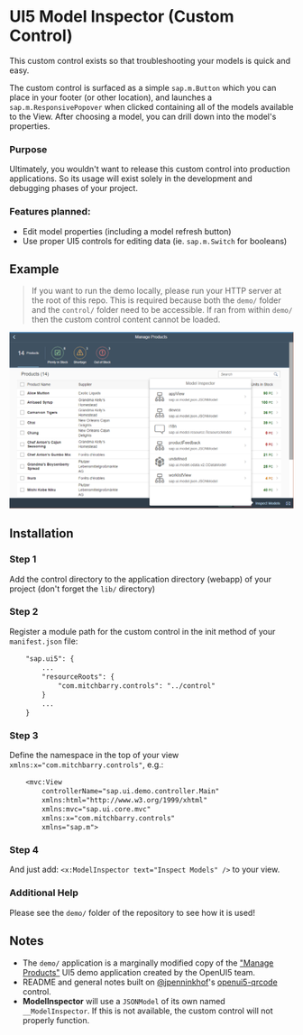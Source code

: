 # UI5 Model Inspector (Custom Control)

This custom control exists so that troubleshooting your models is quick and easy. 

The custom control is surfaced as a simple `sap.m.Button` which you can place in your footer (or other location), and launches a `sap.m.ResponsivePopover` when clicked containing all of the models available to the View. After choosing a model, you can drill down into the model's properties. 

### Purpose

Ultimately, you wouldn't want to release this custom control into production applications. So its usage will exist solely in the development and debugging phases of your project. 

### Features planned:

* Edit model properties (including a model refresh button)
* Use proper UI5 controls for editing data (ie. `sap.m.Switch` for booleans)

## Example

> If you want to run the demo locally, please run your HTTP server at the root of this repo. This is required because both the `demo/` folder and the `control/` folder need to be accessible. If ran from within `demo/` then the custom control content cannot be loaded.

![Screenshot](screenshot.png)

## Installation

### Step 1
Add the control directory to the application directory (webapp) of your project (don't forget the `lib/` directory)

### Step 2
Register a module path for the custom control in the init method of your `manifest.json` file:

```
    "sap.ui5": {
        ...
        "resourceRoots": {
            "com.mitchbarry.controls": "../control"
        }
        ...
    }
```

### Step 3
Define the namespace in the top of your view `xmlns:x="com.mitchbarry.controls"`, e.g.:

```
    <mvc:View
	    controllerName="sap.ui.demo.controller.Main"
	    xmlns:html="http://www.w3.org/1999/xhtml"
	    xmlns:mvc="sap.ui.core.mvc"
	    xmlns:x="com.mitchbarry.controls"
	    xmlns="sap.m">
```

### Step 4
And just add: `<x:ModelInspector text="Inspect Models" />` to your view.

### Additional Help
Please see the `demo/` folder of the repository to see how it is used!

## Notes
* The `demo/` application is a marginally modified copy of the ["Manage Products"](https://openui5.hana.ondemand.com/test-resources/sap/m/demokit/tutorial/worklist/07/webapp/test/mockServer.html) UI5 demo application created by the OpenUI5 team.
* README and general notes built on [@jpenninkhof](https://github.com/jpenninkhof)'s [openui5-qrcode](https://github.com/jpenninkhof/openui5-qrcode) control.
* **ModelInspector** will use a `JSONModel` of its own named `__ModelInspector`. If this is not available, the custom control will not properly function. 